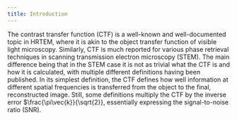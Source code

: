 ```yaml
---
title: Introduction
---
```


The contrast transfer function (CTF) is a well-known and well-documented topic in HRTEM, where it is akin to the object transfer function of visible light microscopy. 
Similarly, CTF is much reported for various phase retrieval techniques in scanning transmission electron microscopy (STEM).
The main difference being that in the STEM case it is not as trivial what the CTF is and how it is calculated, with multiple different definitions having been published. 
In its simplest definition, the CTF defines how well information at different spatial frequencies is transferred from the object to the final, reconstructed image. 
Still, some definitions multiply the CTF by the inverse error $\frac{\pi\vec{k}}{\sqrt{2}}, essentially expressing the signal-to-noise ratio (SNR).
